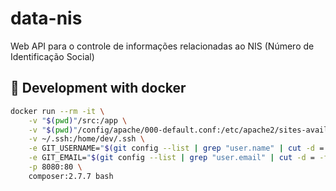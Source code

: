 # data-nis

Web API para o controle de informações relacionadas ao NIS (Número de Identificação Social)

## 🔧 Development with docker

```bash
docker run --rm -it \
    -v "$(pwd)"/src:/app \
    -v "$(pwd)"/config/apache/000-default.conf:/etc/apache2/sites-available \
    -v ~/.ssh:/home/dev/.ssh \
    -e GIT_USERNAME="$(git config --list | grep "user.name" | cut -d = -f2)" \
    -e GIT_EMAIL="$(git config --list | grep "user.email" | cut -d = -f2)" \
    -p 8080:80 \
    composer:2.7.7 bash
```
